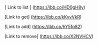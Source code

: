 [ Link to list ] (https://ibb.co/HD0gH8y)


 [Link to get] (https://ibb.co/kKyvVkR)


 [Link to add] (https://ibb.co/hY5fp82)


 [Link to remove] (https://ibb.co/X2NVHCV)


